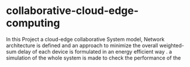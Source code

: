 # collaborative-cloud-edge-computing

In this Project a cloud-edge collaborative System model, Network architecture is defined and an approach to minimize the overall weighted-sum delay of each device is formulated in an energy efficient way .  a simulation of the whole system is made to check the performance of the
